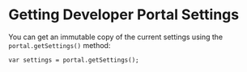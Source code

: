 ﻿---
sidebar_position: 4
---

# Getting Developer Portal Settings

<head>
  <meta name="guidename" content="API Management"/>
  <meta name="context" content="GUID-f8708764-0aac-41d5-90cc-5daefe511cdc"/>
</head>

You can get an immutable copy of the current settings using the `portal.getSettings()` method: 

```var settings = portal.getSettings();```
